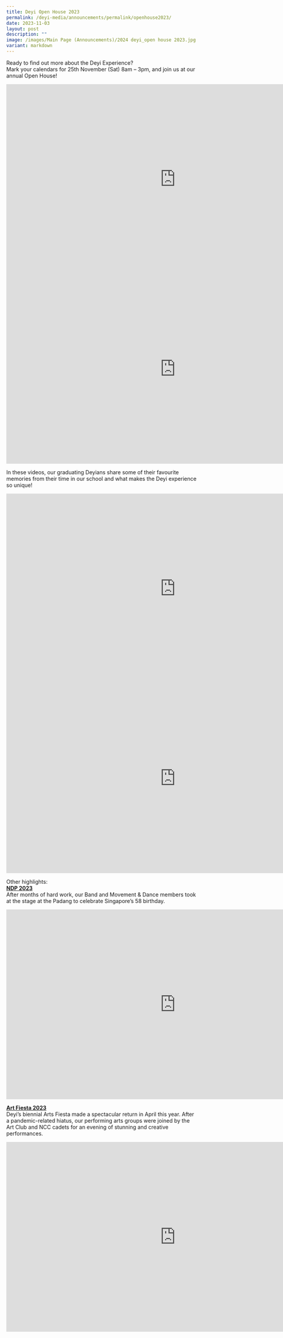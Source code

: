 ```yaml
---
title: Deyi Open House 2023
permalink: /deyi-media/announcements/permalink/openhouse2023/
date: 2023-11-03
layout: post
description: ""
image: /images/Main Page (Announcements)/2024 deyi_open house 2023.jpg
variant: markdown
---
```

Ready to find out more about the Deyi Experience? <br>
Mark your calendars for 25th November (Sat) 8am – 3pm, and join us at our annual Open House!

<iframe allowfullscreen="" allow="accelerometer; autoplay; clipboard-write; encrypted-media; gyroscope; picture-in-picture; web-share" frameborder="0" title="Publicity Video 2023" src="https://www.youtube.com/embed/Ko7z1ygyt38" height="502" width="893"></iframe>

<br>
<iframe allowfullscreen="" allow="accelerometer; autoplay; clipboard-write; encrypted-media; gyroscope; picture-in-picture; web-share" frameborder="0" title="Our CCAs" src="https://www.youtube.com/embed/Ai2yqTItAx8" height="502" width="893"></iframe>

In these videos, our graduating Deyians share some of their favourite memories from their time in our school and what makes the Deyi experience so unique!

<iframe allowfullscreen="" allow="accelerometer; autoplay; clipboard-write; encrypted-media; gyroscope; picture-in-picture; web-share" frameborder="0" title="Student Interview Video 2023" src="https://www.youtube.com/embed/h6q7fXqTgf4" height="502" width="893"></iframe>

<br>
<iframe allowfullscreen="" allow="accelerometer; autoplay; clipboard-write; encrypted-media; gyroscope; picture-in-picture; web-share" frameborder="0" title="Student Interview Video 2 2023" src="https://www.youtube.com/embed/iZ586xw6RJw" height="502" width="893"></iframe>

Other highlights: <br>
<b><u>NDP 2023</u></b><br>
After months of hard work, our Band and Movement &amp; Dance members took at the stage at the Padang to celebrate Singapore’s 58 birthday. 

<iframe allowfullscreen="" allow="accelerometer; autoplay; clipboard-write; encrypted-media; gyroscope; picture-in-picture; web-share" frameborder="0" title="NDP 2023 Deyi" src="https://www.youtube.com/embed/FlCUjRYMfdc" height="502" width="893"></iframe>



<b><u>Art Fiesta 2023</u></b><br>
Deyi’s biennial Arts Fiesta made a spectacular return in April this year. After a pandemic-related hiatus, our performing arts groups were joined by the Art Club and NCC cadets for an evening of stunning and creative performances. 


<iframe allowfullscreen="" allow="accelerometer; autoplay; clipboard-write; encrypted-media; gyroscope; picture-in-picture; web-share" frameborder="0" title="Art fiesta 2023" src="https://www.youtube.com/embed/aTjo6kHdj40" height="502" width="893"></iframe>
